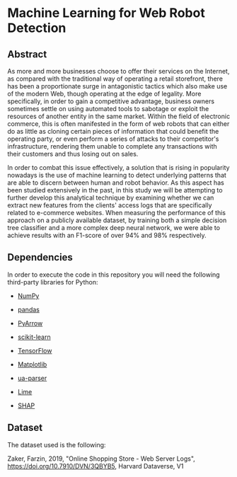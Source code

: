 # Machine Learning for Web Robot Detection

## Abstract

As more and more businesses choose to offer their services on the Internet, as compared with the traditional way of operating a retail storefront, there has been a proportionate surge in antagonistic tactics which also make use of the modern Web, though operating at the edge of legality. More specifically, in order to gain a competitive advantage, business owners sometimes settle on using automated tools to sabotage or exploit the resources of another entity in the same market. Within the field of electronic commerce, this is often manifested in the form of web robots that can either do as little as cloning certain pieces of information that could benefit the operating party, or even perform a series of attacks to their competitor's infrastructure, rendering them unable to complete any transactions with their customers and thus losing out on sales.

In order to combat this issue effectively, a solution that is rising in popularity nowadays is the use of machine learning to detect underlying patterns that are able to discern between human and robot behavior. As this aspect has been studied extensively in the past, in this study we will be attempting to further develop this analytical technique by examining whether we can extract new features from the clients' access logs that are specifically related to e-commerce websites. When measuring the performance of this approach on a publicly available dataset, by training both a simple decision tree classifier and a more complex deep neural network, we were able to achieve results with an F1-score of over 94% and 98% respectively.

## Dependencies

In order to execute the code in this repository you will need the following third-party libraries for Python:

- [NumPy](https://github.com/numpy/numpy)

- [pandas](https://github.com/pandas-dev/pandas)

- [PyArrow](https://github.com/apache/arrow)

- [scikit-learn](https://github.com/scikit-learn/scikit-learn)

- [TensorFlow](https://github.com/tensorflow/tensorflow)

- [Matplotlib](https://github.com/matplotlib/matplotlib)

- [ua-parser](https://github.com/ua-parser/uap-python)

- [Lime](https://github.com/marcotcr/lime)

- [SHAP](https://github.com/slundberg/shap)

## Dataset

The dataset used is the following:

Zaker, Farzin, 2019, "Online Shopping Store - Web Server Logs", https://doi.org/10.7910/DVN/3QBYB5, Harvard Dataverse, V1
